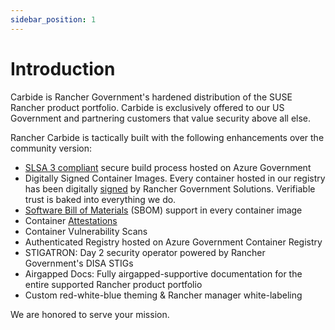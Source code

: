 ```yaml
---
sidebar_position: 1
---
```


# Introduction

Carbide is Rancher Government's hardened distribution of the SUSE Rancher product portfolio. Carbide is exclusively offered to our US Government and partnering customers that value security above all else.

Rancher Carbide is tactically built with the following enhancements over the community version:
* [SLSA 3 compliant](https://slsa.dev/) secure build process hosted on Azure Government
* Digitally Signed Container Images. Every container hosted in our registry has been digitally [signed](https://rancherfederal.github.io/carbide-docs/docs/registry-docs/validating-images) by Rancher Government Solutions. Verifiable trust is baked into everything we do.
* [Software Bill of Materials](https://www.google.com/url?sa=t&rct=j&q=&esrc=s&source=web&cd=&cad=rja&uact=8&ved=2ahUKEwiW0KSchfL5AhWPkIkEHf6QASQQFnoECAkQAQ&url=https%3A%2F%2Fwww.cisa.gov%2Fsbom&usg=AOvVaw2_RntIRhhNuizqtvNQxmyP) (SBOM) support in every container image
* Container [Attestations](https://www.testifysec.com/blog/what-is-a-supply-chain-attestation/)
* Container Vulnerability Scans
* Authenticated Registry hosted on Azure Government Container Registry
* STIGATRON: Day 2 security operator powered by Rancher Government's DISA STIGs
* Airgapped Docs: Fully airgapped-supportive documentation for the entire supported Rancher product portfolio
* Custom red-white-blue theming & Rancher manager white-labeling

We are honored to serve your mission.